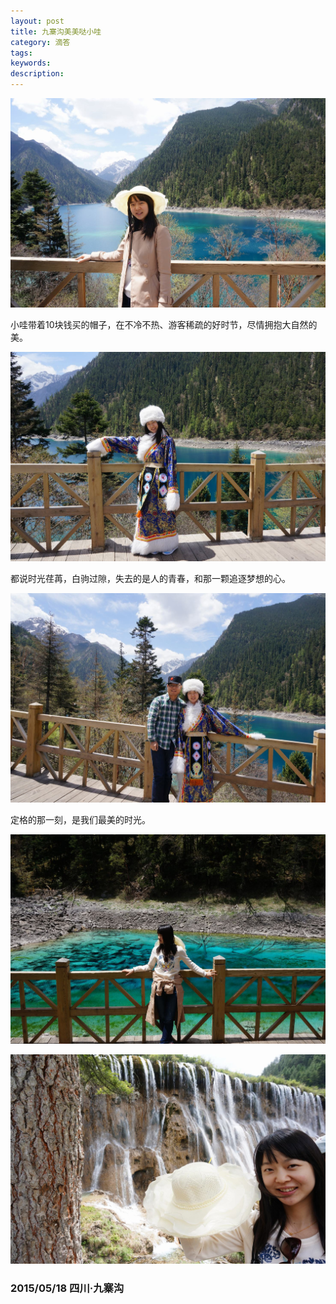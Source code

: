 ```yaml
---
layout: post
title: 九寨沟美美哒小哇
category: 滴答
tags: 
keywords: 
description: 
---
```


![6](/public/img/love/6.JPG)

  小哇带着10块钱买的帽子，在不冷不热、游客稀疏的好时节，尽情拥抱大自然的美。

![7](/public/img/love/7.JPG)

  都说时光荏苒，白驹过隙，失去的是人的青春，和那一颗追逐梦想的心。

![8](/public/img/love/8.JPG)

  定格的那一刻，是我们最美的时光。

![9](/public/img/love/9.JPG)


![10](/public/img/love/10.JPG)

### 2015/05/18 四川·九寨沟